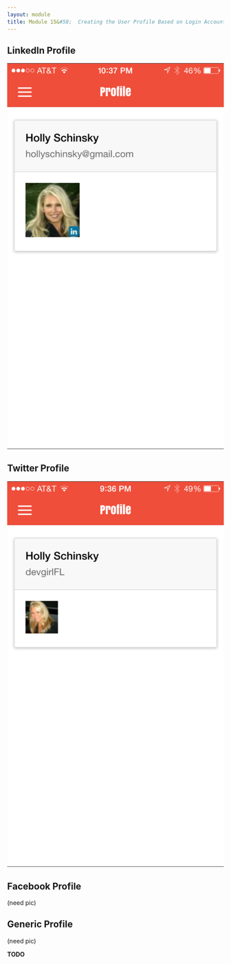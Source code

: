 ```yaml
---
layout: module
title: Module 15&#58;  Creating the User Profile Based on Login Account
---
```

## LinkedIn Profile
![](images/app/linkedin-profile.png)

## Twitter Profile
![](images/app/twitter-profile.png)

## Facebook Profile
(need pic)

## Generic Profile
(need pic)

**TODO**